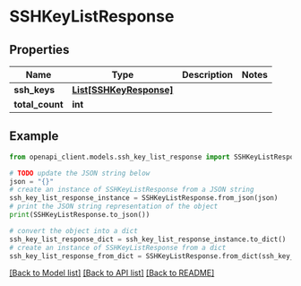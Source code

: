# SSHKeyListResponse


## Properties

Name | Type | Description | Notes
------------ | ------------- | ------------- | -------------
**ssh_keys** | [**List[SSHKeyResponse]**](SSHKeyResponse.md) |  | 
**total_count** | **int** |  | 

## Example

```python
from openapi_client.models.ssh_key_list_response import SSHKeyListResponse

# TODO update the JSON string below
json = "{}"
# create an instance of SSHKeyListResponse from a JSON string
ssh_key_list_response_instance = SSHKeyListResponse.from_json(json)
# print the JSON string representation of the object
print(SSHKeyListResponse.to_json())

# convert the object into a dict
ssh_key_list_response_dict = ssh_key_list_response_instance.to_dict()
# create an instance of SSHKeyListResponse from a dict
ssh_key_list_response_from_dict = SSHKeyListResponse.from_dict(ssh_key_list_response_dict)
```
[[Back to Model list]](../README.md#documentation-for-models) [[Back to API list]](../README.md#documentation-for-api-endpoints) [[Back to README]](../README.md)


